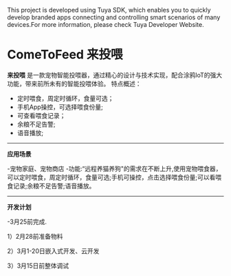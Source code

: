 This project is developed using Tuya SDK, which enables you to quickly develop branded apps connecting and controlling smart scenarios of many devices.For more information, please check Tuya Developer Website.
# ComeToFeed 来投喂
**来投喂**
是一款宠物智能投喂器，通过精心的设计与技术实现，配合涂鸦IoT的强大功能，带来前所未有的智能投喂体验。
特点概述：
 
- 定时喂食，周定时循环，食量可选；
- 手机App操控，可选择喂食份量;
- 可查看喂食记录；
- 余粮不足告警;
- 语音播放;

-------------------

**应用场景**

-宠物家庭、宠物商店
-功能:“远程养猫养狗"的需求在不断上升,使用宠物喂食器，可以定时喂食，周定时循环，食量可选;手机可操控，点击选择喂食份量;可以看喂食记录;余粮不足告警;语音播放。


-------------------

**开发计划**

-3月25前完成.

1）2月28前准备物料

2）3月1-20日嵌入式开发、云开发

3）3月15日前整体调试

